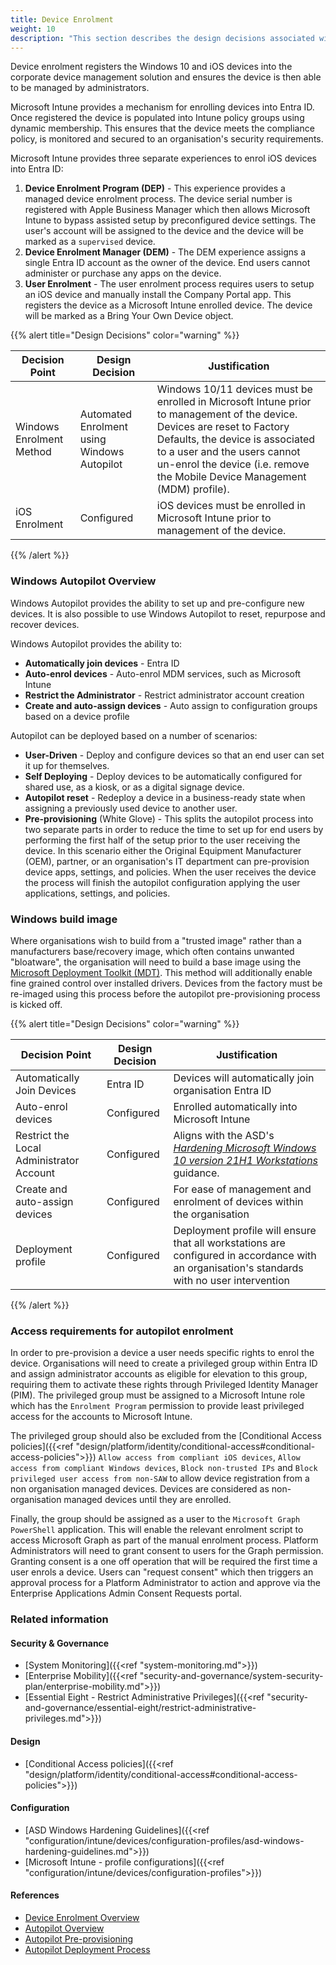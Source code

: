 ```yaml
---
title: Device Enrolment
weight: 10
description: "This section describes the design decisions associated with Device Enrolment for system(s) built using ASD's Blueprint for Secure Cloud."
---
```


Device enrolment registers the Windows 10 and iOS devices into the corporate device management solution and ensures the device is then able to be managed by administrators.

Microsoft Intune provides a mechanism for enrolling devices into Entra ID. Once registered the device is populated into Intune policy groups using dynamic membership. This ensures that the device meets the compliance policy, is monitored and secured to an organisation's security requirements.

Microsoft Intune provides three separate experiences to enrol iOS devices into Entra ID:

1. **Device Enrolment Program (DEP)** - This experience provides a managed device enrolment process. The device serial number is registered with Apple Business Manager which then allows Microsoft Intune to bypass assisted setup by preconfigured device settings. The user's account will be assigned to the device and the device will be marked as a `supervised` device.
2. **Device Enrolment Manager (DEM)** - The DEM experience assigns a single Entra ID account as the owner of the device. End users cannot administer or purchase any apps on the device.
3. **User Enrolment** - The user enrolment process requires users to setup an iOS device and manually install the Company Portal app. This registers the device as a Microsoft Intune enrolled device. The device will be marked as a Bring Your Own Device object.

{{% alert title="Design Decisions" color="warning" %}}

| Decision Point           | Design Decision                             | Justification                                                                                                                                                                                                                                                        |
| ------------------------ | ------------------------------------------- | -------------------------------------------------------------------------------------------------------------------------------------------------------------------------------------------------------------------------------------------------------------------- |
| Windows Enrolment Method | Automated Enrolment using Windows Autopilot | Windows 10/11 devices must be enrolled in Microsoft Intune prior to management of the device. Devices are reset to Factory Defaults, the device is associated to a user and the users cannot un-enrol the device (i.e. remove the Mobile Device Management (MDM) profile). |
| iOS Enrolment            | Configured                                  | iOS devices must be enrolled in Microsoft Intune prior to management of the device.                                                                                                                                                                                  |

{{% /alert %}}

### Windows Autopilot Overview

Windows Autopilot provides the ability to set up and pre-configure new devices. It is also possible to use Windows Autopilot to reset, repurpose and recover devices.

Windows Autopilot provides the ability to:

* **Automatically join devices** - Entra ID
* **Auto-enrol devices** - Auto-enrol MDM services, such as Microsoft Intune
* **Restrict the Administrator** - Restrict administrator account creation
* **Create and auto-assign devices** - Auto assign to configuration groups based on a device profile

Autopilot can be deployed based on a number of scenarios:

* **User-Driven** - Deploy and configure devices so that an end user can set it up for themselves.
* **Self Deploying** - Deploy devices to be automatically configured for shared use, as a kiosk, or as a digital signage device.
* **Autopilot reset** - Redeploy a device in a business-ready state when assigning a previously used device to another user.
* **Pre-provisioning** (White Glove) - This splits the autopilot process into two separate parts in order to reduce the time to set up for end users by performing the first half of the setup prior to the user receiving the device. In this scenario either the Original Equipment Manufacturer (OEM), partner, or an organisation's IT department can pre-provision device apps, settings, and policies. When the user receives the device the process will finish the autopilot configuration applying the user applications, settings, and policies.

### Windows build image

Where organisations wish to build from a "trusted image" rather than a manufacturers base/recovery image, which often contains unwanted "bloatware", the organisation will need to build a base image using the [Microsoft Deployment Toolkit (MDT)](https://learn.microsoft.com/windows/deployment/deploy-windows-mdt/get-started-with-the-microsoft-deployment-toolkit). This method will additionally enable fine grained control over installed drivers. Devices from the factory must be re-imaged using this process before the autopilot pre-provisioning process is kicked off.

{{% alert title="Design Decisions" color="warning" %}}

| Decision Point                           | Design Decision | Justification                                                                                                                                                                                                                                                                                          |
| ---------------------------------------- | --------------- | ------------------------------------------------------------------------------------------------------------------------------------------------------------------------------------------------------------------------------------------------------------------------------------------------------ |
| Automatically Join Devices               | Entra ID        | Devices will automatically join organisation Entra ID                                                                                                                                                                                                                                                  |
| Auto-enrol devices                       | Configured      | Enrolled automatically into Microsoft Intune                                                                                                                                                                                                                                                           |
| Restrict the Local Administrator Account | Configured      | Aligns with the ASD's [*Hardening Microsoft Windows 10 version 21H1 Workstations*](https://www.cyber.gov.au/resources-business-and-government/maintaining-devices-and-systems/system-hardening-and-administration/system-hardening/hardening-microsoft-windows-10-version-21h1-workstations) guidance. |
| Create and auto-assign devices           | Configured      | For ease of management and enrolment of devices within the organisation                                                                                                                                                                                                                               |
| Deployment profile                       | Configured      | Deployment profile will ensure that all workstations are configured in accordance with an organisation's standards with no user intervention                                                                                                                                                            |

{{% /alert %}}

### Access requirements for autopilot enrolment

In order to pre-provision a device a user needs specific rights to enrol the device. Organisations will need to create a privileged group within Entra ID and assign administrator accounts as eligible for elevation to this group, requiring them to activate these rights through Privileged Identity Manager (PIM). The privileged group must be assigned to a Microsoft Intune role which has the `Enrolment Program` permission to provide least privileged access for the accounts to Microsoft Intune.

The privileged group should also be excluded from the [Conditional Access policies]({{<ref "design/platform/identity/conditional-access#conditional-access-policies">}}) `Allow access from compliant iOS devices`, `Allow access from compliant Windows devices`, `Block non-trusted IPs` and `Block privileged user access from non-SAW` to allow device registration from a non organisation managed devices. Devices are considered as non-organisation managed devices until they are enrolled.

Finally, the group should be assigned as a user to the `Microsoft Graph PowerShell` application. This will enable the relevant enrolment script to access Microsoft Graph as part of the manual enrolment process. Platform Administrators will need to grant consent to users for the Graph permission. Granting consent is a one off operation that will be required the first time a user enrols a device. Users can "request consent" which then triggers an approval process for a Platform Administrator to action and approve via the Enterprise Applications Admin Consent Requests portal.

### Related information

#### Security & Governance

* [System Monitoring]({{<ref "system-monitoring.md">}})
* [Enterprise Mobility]({{<ref "security-and-governance/system-security-plan/enterprise-mobility.md">}})
* [Essential Eight - Restrict Administrative Privileges]({{<ref "security-and-governance/essential-eight/restrict-administrative-privileges.md">}})

#### Design

* [Conditional Access policies]({{<ref "design/platform/identity/conditional-access#conditional-access-policies">}})

#### Configuration

* [ASD Windows Hardening Guidelines]({{<ref "configuration/intune/devices/configuration-profiles/asd-windows-hardening-guidelines.md">}})
* [Microsoft Intune - profile configurations]({{<ref "configuration/intune/devices/configuration-profiles">}})

#### References

* [Device Enrolment Overview](https://docs.microsoft.com/mem/intune/enrollment/device-enrollment)
* [Autopilot Overview](https://docs.microsoft.com/mem/autopilot/windows-autopilot)
* [Autopilot Pre-provisioning](https://docs.microsoft.com/mem/autopilot/pre-provision)
* [Autopilot Deployment Process](https://docs.microsoft.com/mem/autopilot/deployment-process)
